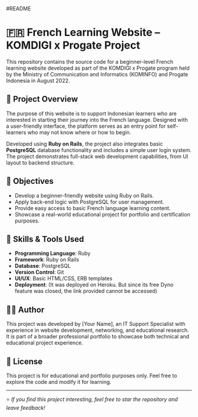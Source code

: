 #README

# 🇫🇷 French Learning Website – KOMDIGI x Progate Project

This repository contains the source code for a beginner-level French learning website developed as part of the KOMDIGI x Progate program held by the Ministry of Communication and Informatics (KOMINFO) and Progate Indonesia in August 2022.

## 📌 Project Overview

The purpose of this website is to support Indonesian learners who are interested in starting their journey into the French language. Designed with a user-friendly interface, the platform serves as an entry point for self-learners who may not know where or how to begin. 

Developed using **Ruby on Rails**, the project also integrates basic **PostgreSQL** database functionality and includes a simple user login system. The project demonstrates full-stack web development capabilities, from UI layout to backend structure.

## 🎯 Objectives

- Develop a beginner-friendly website using Ruby on Rails.
- Apply back-end logic with PostgreSQL for user management.
- Provide easy access to basic French language learning content.
- Showcase a real-world educational project for portfolio and certification purposes.

## 💼 Skills & Tools Used

- **Programming Language**: Ruby
- **Framework**: Ruby on Rails
- **Database**: PostgreSQL
- **Version Control**: Git
- **UI/UX**: Basic HTML/CSS, ERB templates
- **Deployment**: (It was deployed on Heroku. But since its free Dyno feature was closed, the link provided cannot be accessed)

## 👨‍💻 Author

This project was developed by [Your Name], an IT Support Specialist with experience in website development, networking, and educational research. It is part of a broader professional portfolio to showcase both technical and educational project experience.

## 📄 License

This project is for educational and portfolio purposes only. Feel free to explore the code and modify it for learning.

---

⭐️ *If you find this project interesting, feel free to star the repository and leave feedback!*
